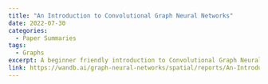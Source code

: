 ```yaml
---
title: "An Introduction to Convolutional Graph Neural Networks"
date: 2022-07-30
categories: 
  - Paper Summaries
tags:
  - Graphs
excerpt: A beginner friendly introduction to Convolutional Graph Neural Networks (GCNs).
link: https://wandb.ai/graph-neural-networks/spatial/reports/An-Introduction-to-Convolutional-Graph-Neural-Networks--Vmlldzo1MDAzNjc3
---
```

